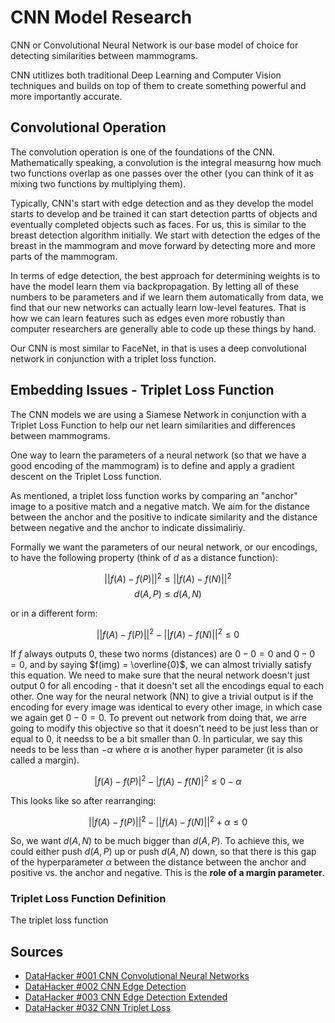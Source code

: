# CNN Model Research

CNN or Convolutional Neural Network is our base model of choice for detecting similarities between mammograms.

CNN utitlizes both traditional Deep Learning and Computer Vision techniques and builds on top of them to create something powerful and more importantly accurate.

## Convolutional Operation

The convolution operation is one of the foundations of the CNN. Mathematically speaking, a convolution is the integral measurng how much two functions overlap as one passes over the other (you can think of it as mixing two functions by multiplying them).

Typically, CNN's start with edge detection and as they develop the model starts to develop and be trained it can start detection partts of objects and eventually completed objects such as faces. For us, this is similar to the breast detection algorithm initially. We start with detection the edges of the breast in the mammogram and move forward by detecting more and more parts of the mammogram.

In terms of edge detection, the best approach for determining weights is to have the model learn them via backpropagation. By letting all of these numbers to be parameters and if we learn them automatically from data, we find that our new networks can actually learn low-level features. That is how we can learn features such as edges even more robustly than computer researchers are generally able to code up these things by hand.

Our CNN is most similar to FaceNet, in that is uses a deep convolutional network in conjunction with a triplet loss function.

## Embedding Issues - Triplet Loss Function

The CNN models we are using a Siamese Network in conjunction with a Triplet Loss Function to help our net learn similarities and differences between mammograms.

One way to learn the parameters of a neural network (so that we have a good encoding of the mammogram) is to define and apply a gradient descent on the Triplet Loss function.

As mentioned, a triplet loss function works by comparing an "anchor" image to a positive match and a negative match. We aim for the distance between the anchor and the positive to indicate similarity and the distance between negative and the anchor to indicate dissimaliriy.

Formally we want the parameters of our neural network, or our encodings, to have the following property (think of $d$ as a distance function):

$$||f(A)-f(P)||^2 \le ||f(A) - f(N)||^2$$
$$d(A, P) \le d(A, N)$$

or in a different form:

$$||f(A) - f(P)||^2 - ||f(A) - f(N)||^2 \le 0$$

If $f$ always outputs 0, these two norms (distances) are $0-0=0$ and $0-0=0$, and by saying $f(img) = \overline{0}$, we can almost trivially satisfy this equation. We need to make sure that the neural network doesn't just output 0 for all encoding - that it doesn't set all the encodings equal to each other. One way for the neural network (NN) to give a trivial output is if the encoding for every image was identical to every other image, in which case we again get $0-0=0$. To prevent out network from doing that, we arre going to modify this objective so that it doesn't need to be just less than or equal to 0, it needss to be a bit smaller than 0. In particular, we say this needs to be less than $-\alpha$ where $\alpha$ is another hyper parameter (it is also called a margin).

$$|f(A) - f(P)|^2 - |f(A) - f(N)|^2 \le 0-\alpha$$

This looks like so after rearranging:

$$||f(A)-f(P)||^2 - ||f(A)-f(N)||^2 + \alpha \le 0$$

So, we want $d(A, N)$ to be much bigger than $d(A, P)$. To achieve this, we could either push $d(A, P)$ up or push $d(A, N)$ down, so that there is this gap of the hyperparameter $\alpha$ between the distance between the anchor and positive vs. the anchor and negative. This is the **role of a margin parameter**.

### Triplet Loss Function Definition

The triplet loss function

## Sources

- [DataHacker #001 CNN Convolutional Neural Networks](https://datahacker.rs/computer-vision/)
- [DataHacker #002 CNN Edge Detection](https://datahacker.rs/edge-detection/)
- [DataHacker #003 CNN Edge Detection Extended](https://datahacker.rs/edge-detection-extended/)
- [DataHacker #032 CNN Triplet Loss](https://datahacker.rs/siamese-network-triplet-loss/)
